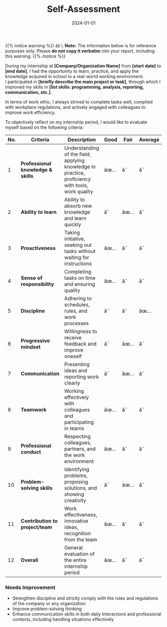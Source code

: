 ﻿---
title: "Self-Assessment"
date: "2024-01-01"
weight: 6
chapter: false
pre: " <b> 6. </b> "
---

{{% notice warning %}}
âš ï¸ **Note:** The information below is for reference purposes only. Please **do not copy it verbatim** into your report, including this warning.
{{% /notice %}}

During my internship at **[Company/Organization Name]** from **[start date]** to **[end date]**, I had the opportunity to learn, practice, and apply the knowledge acquired in school to a real-world working environment.  
I participated in **[briefly describe the main project or task]**, through which I improved my skills in **[list skills: programming, analysis, reporting, communication, etc.]**.  

In terms of work ethic, I always strived to complete tasks well, complied with workplace regulations, and actively engaged with colleagues to improve work efficiency.

To objectively reflect on my internship period, I would like to evaluate myself based on the following criteria:

| No. | Criteria                            | Description                                                                                      | Good | Fair | Average |
| --- | ----------------------------------- | ------------------------------------------------------------------------------------------------ | ---- | ---- | ------- |
| 1   | **Professional knowledge & skills** | Understanding of the field, applying knowledge in practice, proficiency with tools, work quality | âœ…    | â˜    | â˜       |
| 2   | **Ability to learn**                | Ability to absorb new knowledge and learn quickly                                                | â˜    | âœ…    | â˜       |
| 3   | **Proactiveness**                   | Taking initiative, seeking out tasks without waiting for instructions                            | âœ…    | â˜    | â˜       |
| 4   | **Sense of responsibility**         | Completing tasks on time and ensuring quality                                                    | âœ…    | â˜    | â˜       |
| 5   | **Discipline**                      | Adhering to schedules, rules, and work processes                                                 | â˜    | â˜    | âœ…       |
| 6   | **Progressive mindset**             | Willingness to receive feedback and improve oneself                                              | â˜    | âœ…    | â˜       |
| 7   | **Communication**                   | Presenting ideas and reporting work clearly                                                      | â˜    | âœ…    | â˜       |
| 8   | **Teamwork**                        | Working effectively with colleagues and participating in teams                                   | âœ…    | â˜    | â˜       |
| 9   | **Professional conduct**            | Respecting colleagues, partners, and the work environment                                        | âœ…    | â˜    | â˜       |
| 10  | **Problem-solving skills**          | Identifying problems, proposing solutions, and showing creativity                                | â˜    | âœ…    | â˜       |
| 11  | **Contribution to project/team**    | Work effectiveness, innovative ideas, recognition from the team                                  | âœ…    | â˜    | â˜       |
| 12  | **Overall**                         | General evaluation of the entire internship period                                               | âœ…    | â˜    | â˜       |

### Needs Improvement

* Strengthen discipline and strictly comply with the rules and regulations of the company or any organization  
* Improve problem-solving thinking  
* Enhance communication skills in both daily interactions and professional contexts, including handling situations effectively

